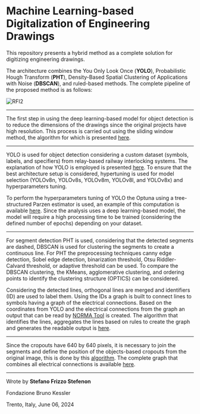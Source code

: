 # Machine Learning-based Digitalization of Engineering Drawings

This repository presents a hybrid method as a complete solution for digitizing engineering drawings.

The architecture combines the You Only Look Once (**YOLO**), Probabilistic Hough Transform (**PHT**), Density-Based Spatial Clustering of Applications with Noise (**DBSCAN**), and ruled-based methods. The complete pipeline of the proposed method is as follows:

![RFI2](https://github.com/user-attachments/assets/0f2f44c1-3075-4fee-974e-97aedeb7e8f8)

---

The first step in using the deep learning-based model for object detection is to reduce the dimensions of the drawings since the original projects have high resolution. This process is carried out using the sliding window method, the algorithm for which is presented [here](https://github.com/SFStefenon/Digital_ED/blob/main/Sliding%20Window/Sliding%20Window%20Compute.py).

---

YOLO is used for object detection considering a custom dataset (symbols, labels, and specifiers) from relay-based railway interlocking systems. The explanation of how YOLO is employed is presented [here](https://github.com/SFStefenon/Digital_ED/tree/main/YOLO). To ensure that the best architecture setup is considered, hypertuning is used for model selection (YOLOv8n, YOLOv8s, YOLOv8m, YOLOv8l, and YOLOv8x) and hyperparameters tuning.

To perform the hyperparameters tuning of YOLO the Optuna using a tree-structured Parzen estimator is used, an example of this computation is available [here](https://github.com/SFStefenon/Digital_ED/blob/main/Optuna/yolov8-optuna-sd2.py). Since the analysis uses a deep learning-based model, the model will require a high processing time to be trained (considering the defined number of epochs) depending on your dataset. 

---

For segment detection PHT is used, considering that the detected segments are dashed, DBSCAN is used for clustering the segments to create a continuous line.
For PHT the preprocessing techniques canny edge detection, Sobel edge detection, binarization threshold, Otsu Riddler-Calvard threshold, or adaptive threshold can be used.
To compare the DBSCAN clustering, the KMeans, agglomerative clustering, and ordering points to identify the clustering structure (OPTICS) can be considered.

Considering the detected lines, orthogonal lines are merged and identifiers (ID) are used to label them. Using the IDs a graph is built to connect lines to symbols having a graph of the electrical connections. Based on the coordinates from YOLO and the electrical connections from the graph an output that can be read by [NORMA Tool](https://doi.org/10.1007/978-3-030-99524-9_7) is created. The algorithm that identifies the lines, aggregates the lines based on rules to create the graph and generates the readable output is [here](https://github.com/SFStefenon/Digital_ED/blob/main/PHT-DBSCAN/Line_Detection_Graph_Readable_Ouput.py).

---

Since the cropouts have 640 by 640 pixels, it is necessary to join the segments and define the position of the objects-based cropouts from the original image, this is done by this [algorithm](https://github.com/SFStefenon/Digital_ED/blob/main/Graph/Load_Complete_Graph_Full_Image_Annotations_and_Segments.py). The complete graph that combines all electrical connections is available [here](https://github.com/SFStefenon/Digital_ED/blob/main/Graph/Create_Complete_Graph_Full_Image_to_Save_Annotations_and_Segments.py).  


---

Wrote by **Stefano Frizzo Stefenon**

Fondazione Bruno Kessler

Trento, Italy, June 06, 2024
